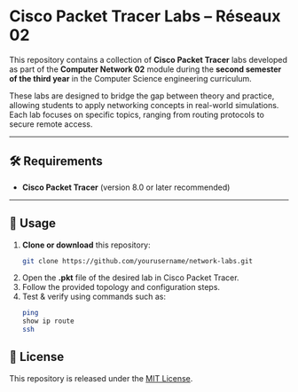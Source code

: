 # Cisco Packet Tracer Labs – Réseaux 02

This repository contains a collection of **Cisco Packet Tracer** labs developed as part of the **Computer Network 02** module during the **second semester of the third year** in the Computer Science engineering curriculum.

These labs are designed to bridge the gap between theory and practice, allowing students to apply networking concepts in real-world simulations.  
Each lab focuses on specific topics, ranging from routing protocols to secure remote access.

---

## 🛠 Requirements
- **Cisco Packet Tracer** (version 8.0 or later recommended)

---

## 🚀 Usage

1. **Clone or download** this repository:
   ```bash
   git clone https://github.com/yourusername/network-labs.git
   
2. Open the **.pkt** file of the desired lab in Cisco Packet Tracer.
3. Follow the provided topology and configuration steps.
4. Test & verify using commands such as:
   ```bash
   ping
   show ip route
   ssh

## 📜 License

This repository is released under the [MIT License](LICENSE).
